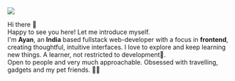 <img src="https://github.com/ayan-IN/ImageAssets/blob/main/wwdc_org.png" />

Hi there 👋<br/>
Happy to see you here! Let me introduce myself.<br/>
I'm <strong>Ayan</strong>, an <strong>India</strong> based fullstack web-developer with a focus in <strong>frontend</strong>, creating thoughtful, intuitive interfaces. I love to explore and keep learning new things. A learner, not restricted to development🤞.<br/>
Open to people and very much approachable. Obsessed with travelling, gadgets and my pet friends. 🐶🐾
<!--
**ayan-IN/ayan-IN** is a ✨ _special_ ✨ repository because its `README.md` (this file) appears on your GitHub profile.

Here are some ideas to get you started:

- 🔭 I’m currently working on ...
- 🌱 I’m currently learning ...
- 👯 I’m looking to collaborate on ...
- 🤔 I’m looking for help with ...
- 💬 Ask me about ...
- 📫 How to reach me: ...
- 😄 Pronouns: ...
- ⚡ Fun fact: ...
-->
